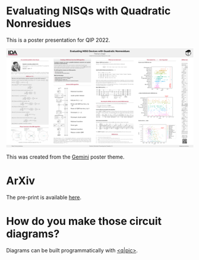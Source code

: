 # Evaluating NISQs with Quadratic Nonresidues

This is a poster presentation for QIP 2022.

<p align="center">
<a href="https://github.com/SmoothDragon/QNR_Poster/blob/main/QNR_poster.pdf">
<img src="https://github.com/SmoothDragon/QNR_Poster/blob/main/QNR_poster.png">
</a>
</p>

This was created from the [Gemini](https://github.com/anishathalye/gemini) poster theme.

# ArXiv

The pre-print is available [here](https://arxiv.org/abs/2110.09483).

# How do you make those circuit diagrams?

Diagrams can be built programmatically with [<q|pic>](https://github.com/qpic/qpic).

